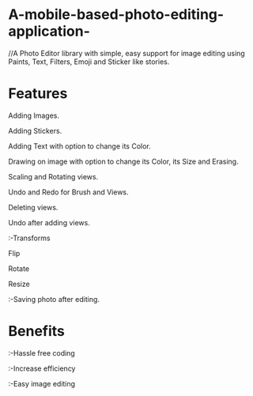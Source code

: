 # A-mobile-based-photo-editing-application-
//A Photo Editor library with simple, easy support for image editing using Paints, Text, Filters, Emoji and Sticker like stories.

# Features

Adding Images.

Adding Stickers.

Adding Text with option to change its Color.

Drawing on image with option to change its Color, its Size and Erasing.

Scaling and Rotating views.

Undo and Redo for Brush and Views.

Deleting views.

Undo after adding views.

:-Transforms

   Flip
   
   Rotate
   
   Resize
   
:-Saving photo after editing.   

# Benefits

:-Hassle free coding

:-Increase efficiency

:-Easy image editing
